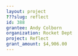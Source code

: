 ```yaml
---
layout: project 
???slug: reflect
id: 388
grantee: Andy Colborn
organization: Rocket Dept
project: Reflect
grant_amount: $4,906.00 
---
```


